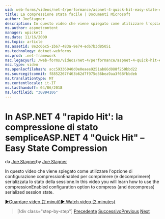 ```yaml
---
uid: web-forms/videos/net-4/performance/aspnet-4-quick-hit-easy-state-compression
title: La compressione stata facile | Documenti Microsoft
author: JoeStagner
description: In questo video che viene spiegato come utilizzare l'opzione di configurazione compressionEnabled per comprimere (e decomprimere) serializzata lo stato della sessione.
ms.author: aspnetcontent
manager: wpickett
ms.date: 11/16/2009
ms.topic: article
ms.assetid: 8e2c66c5-1b67-483a-9e74-ed67b3d85051
ms.technology: dotnet-webforms
ms.prod: .net-framework
msc.legacyurl: /web-forms/videos/net-4/performance/aspnet-4-quick-hit-easy-state-compression
msc.type: video
ms.openlocfilehash: acc59336040d0e0eaee9251ab86d088f250bbd22
ms.sourcegitcommit: f8852267f463b62d7f975e56bea9aa3f68fbbdeb
ms.translationtype: MT
ms.contentlocale: it-IT
ms.lasthandoff: 04/06/2018
ms.locfileid: "30894106"
---
```

<a name="aspnet-4-quick-hit--easy-state-compression"></a><span data-ttu-id="48b5f-103">In ASP.NET 4 "rapido Hit': la compressione di stato semplice</span><span class="sxs-lookup"><span data-stu-id="48b5f-103">ASP.NET 4 "Quick Hit" – Easy State Compression</span></span>
====================
<span data-ttu-id="48b5f-104">da [Joe Stagner](https://github.com/JoeStagner)</span><span class="sxs-lookup"><span data-stu-id="48b5f-104">by [Joe Stagner](https://github.com/JoeStagner)</span></span>

<span data-ttu-id="48b5f-105">In questo video che viene spiegato come utilizzare l'opzione di configurazione compressionEnabled per comprimere (e decomprimere) serializzata lo stato della sessione.</span><span class="sxs-lookup"><span data-stu-id="48b5f-105">In this video you will learn how to use the compressionEnabled configuration option to compress (and decompress) serialized session state.</span></span> 

[<span data-ttu-id="48b5f-106">&#9654;Guardare video (2 minuti)</span><span class="sxs-lookup"><span data-stu-id="48b5f-106">&#9654; Watch video (2 minutes)</span></span>](https://channel9.msdn.com/Blogs/ASP-NET-Site-Videos/aspnet-4-quick-hit-easy-state-compression)

> [!div class="step-by-step"]
> <span data-ttu-id="48b5f-107">[Precedente](aspnet-4-quick-hit-selective-view-state.md)
> [Successivo](how-do-i-use-the-viewstatemode-property-for-managing-viewstate.md)</span><span class="sxs-lookup"><span data-stu-id="48b5f-107">[Previous](aspnet-4-quick-hit-selective-view-state.md)
[Next](how-do-i-use-the-viewstatemode-property-for-managing-viewstate.md)</span></span>
